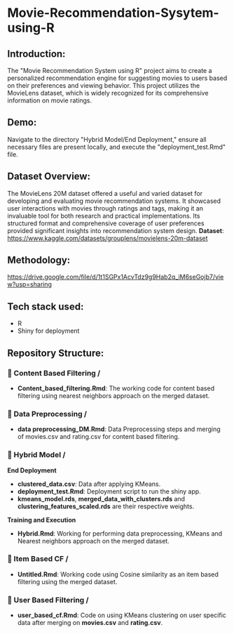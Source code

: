 # Movie-Recommendation-Sysytem-using-R

## Introduction:
The "Movie Recommendation System using R" project aims to create a personalized recommendation engine for suggesting movies to users based on their preferences and viewing behavior. This project utilizes the MovieLens dataset, which is widely recognized for its comprehensive information on movie ratings.

## Demo:
Navigate to the directory "Hybrid Model/End Deployment," ensure all necessary files are present locally, and execute the "deployment_test.Rmd" file.

## Dataset Overview:
The MovieLens 20M dataset offered a useful and varied dataset for developing and evaluating movie recommendation systems. It showcased user interactions with movies through ratings and tags, making it an invaluable tool for both research and practical implementations. Its structured format and comprehensive coverage of user preferences provided significant insights into recommendation system design.
**Dataset**: https://www.kaggle.com/datasets/grouplens/movielens-20m-dataset

## Methodology:
https://drive.google.com/file/d/1t1SGPx1AcvTdz9g9Hab2q_iM6seGojb7/view?usp=sharing

## Tech stack used:
- R
- Shiny for deployment

## Repository Structure:
### 📁 Content Based Filtering / 
- **Content_based_filtering.Rmd**: The working code for content based filtering using nearest neighbors approach on the merged dataset.

### 📁 Data Preprocessing / 
- **data preprocessing_DM.Rmd**: Data Preprocessing steps and merging of movies.csv and rating.csv for content based filtering.

### 📁 Hybrid Model / 
**End Deployment**
- **clustered_data.csv**: Data after applying KMeans.
- **deployment_test.Rmd**: Deployment script to run the shiny app.
- **kmeans_model.rds**, **merged_data_with_clusters.rds** and **clustering_features_scaled.rds** are their respective weights.

**Training and Execution**
- **Hybrid.Rmd**: Working for performing data preprocessing, KMeans and Nearest neighbors approach on the merged dataset.


### 📁 Item Based CF /
- **Untitled.Rmd**: Working code using Cosine similarity as an item based filtering using the merged dataset.

### 📁 User Based Filtering /
- **user_based_cf.Rmd**: Code on using KMeans clustering on user specific data after merging on **movies.csv** and **rating.csv**.
